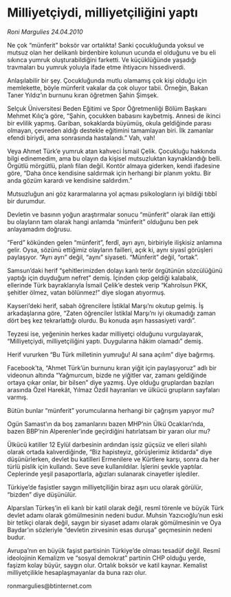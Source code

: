 # Milliyetçiydi, milliyetçiliğini yaptı

*Roni Margulies 24.04.2010*

<div class="yazi"><p>Ne çok “münferit” boksör var ortalıkta! Sanki çocukluğunda yoksul ve mutsuz olan her delikanlı birdenbire kolunun ucunda el olduğunu ve bu eli sıkınca yumruk oluşturabildiğini farketti. Ve küçüklüğünde yaşadığı travmaları bu yumruk yoluyla ifade etme ihtiyacını hissediverdi.</p>
<p>Anlaşılabilir bir şey. Çocukluğunda mutlu olamamış çok kişi olduğu için memlekette, böyle münferit vakalar da çok oluyor tabii. Örneğin, Bakan Taner Yıldız’ın burnunu kıran öğretmen Şahin Şimşek. </p>
<p>Selçuk Üniversitesi Beden Eğitimi ve Spor Öğretmenliği Bölüm Başkanı Mehmet Kılıç’a göre, “Şahin, çocukken babasını kaybetmiş. Annesi de ikinci bir evlilik yapmış. Gariban, sokaklarda büyümüş, okula geldiğinde parası olmayan, çevreden aldığı destekle eğitimini tamamlayan biri. İlk zamanlar efendi biriydi, ama sonrasında hastalandı.” Vah, vah!</p>
<p>Veya Ahmet Türk’e yumruk atan kahveci İsmail Çelik. Çocukluğu hakkında bilgi edinemedim, ama bu olayın da kişisel mutsuzluktan kaynaklandığı belli. Örgütlü mörgütlü, planlı filan değil. Kontör almaya giderken, kendi ifadesine göre, “Daha önce kendisine saldırmak için herhangi bir planım yoktu. Bir anda gözüm karardı ve kendisine saldırdım.”</p>
<p>Mutsuzluğun ani göz kararmalarına yol açması psikologların iyi bildiği tıbbî bir durumdur.</p>
<p>Devletin ve basının yoğun araştırmalar sonucu “münferit” olarak ilan ettiği bu olayların tam olarak hangi anlamda “münferit” olduğunu ben pek anlayamadım doğrusu. </p>
<p>“Ferd” kökünden gelen “münferit”, ferdî, ayrı ayrı, birbiriyle ilişkisiz anlamına gelir. Oysa, sözünü ettiğimiz olayların failleri, açık ki, aynı siyasî görüşleri paylaşıyor. “Ayrı ayrı” değil, “aynı” siyaseti. “Münferit” değil, “ortak”.</p>
<p>Samsun’daki herif “şehitlerimizden dolayı kanlı terör örgütünün sözcülüğünü yaptığı için duyduğum nefret” demiş. İçinden çıkıp geldiği kalabalık, ellerinde Türk bayraklarıyla İsmail Çelik’e destek verip “Kahrolsun PKK, şehitler ölmez, vatan bölünmez!” diye slogan atıyormuş.</p>
<p>Kayseri’deki herif, sabah öğrencilere İstiklal Marşı’nı okutup gelmiş. İş arkadaşlarına göre, “Zaten öğrenciler İstiklal Marşı’nı iyi okumadığı zaman dört beş kez tekrarlattığı olurdu. Bu konuda aşırı hassasiyeti vardı”.</p>
<p>Teyzesi ise, yeğeninin herkes kadar milliyetçi olduğunu vurgulayarak, “Milliyetçiydi, milliyetçiliğini yaptı. Duygularına hâkim olamadı” demiş.</p>
<p>Herif vururken “Bu Türk milletinin yumruğu! Al sana açılım” diye bağırmış.</p>
<p>Facebook’ta, “Ahmet Türk’ün burnunu kıran yiğit için paylaşıyoruz” adlı bir videonun altında “Yağmurcum, bizde ne yiğitler var, zamanı geldiğinde ortaya çıkar onlar, bir bilsen” diye yazmış. Üye olduğu gruplardan bazıları arasında Özel Harekât, Yılmaz Özdil hayranları ve ülkücü grupların sayfaları varmış.</p>
<p>Bütün bunlar “münferit” yorumcularına herhangi bir çağrışım yapıyor mu?</p>
<p>Ogün Samast’ın da boş zamanlarını bazen MHP’nin Ülkü Ocakları’nda, bazen BBP’nin Alperenler’inde geçirdiğini hatırlatsam bir yararı olur mu?</p>
<p>Ülkücü katiller 12 Eylül darbesinin ardından işsiz güçsüz ve elleri silahlı olarak ortada kalıverdiğinde, “Biz hapisteyiz, görüşlerimiz iktidarda” diye düşünürlerken, devlet bu katilleri Ermenilere ve Kürtlere karşı, sonra da her türlü pislik için kullandı. Seve seve kullanıldılar. İşlerini şevkle yaptılar. Ceplerinde yeşil pasaportlarla, ağızları sulanarak cinayetler işlediler.</p>
<p>Türkiye’de faşistler saygın milliyetçiliğin biraz aşırı ucu olarak görülür, “bizden” diye düşünülür.</p>
<p>Alparslan Türkeş’in eli kanlı bir katil olarak değil, resmî törenle ve büyük Türk devlet adamı olarak gömülmesinin nedeni budur. Muhsin Yazıcıoğlu’nun eski bir tetikçi olarak değil, saygın bir siyaset adamı olarak gömülmesinin ve Oya Baydar’ın sözleriyle “devletin zirvesinin esas duruşa” geçmesinin nedeni budur.</p>
<p>Avrupa’nın en büyük faşist partisinin Türkiye’de olması tesadüf değil. Resmî ideolojinin Kemalizm ve “sosyal demokrat” partinin CHP olduğu yerde, faşizm kolay büyür, saygın olur. Ortalık boksör ve katil kaynar. Kemalist milliyetçilikle hesaplaşmayanlar da buna razı olur.</p>
<p>ronmargulies@btinternet.com </p></div>
